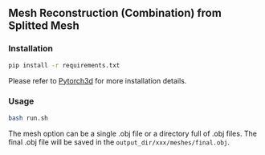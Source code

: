 ## Mesh Reconstruction (Combination) from Splitted Mesh

### Installation

```bash
pip install -r requirements.txt
```

Please refer to [Pytorch3d](https://github.com/facebookresearch/pytorch3d) for more installation details.

### Usage

```bash
bash run.sh
```
The mesh option can be a single .obj file or a directory full of .obj files. The final .obj file will be saved in the `output_dir/xxx/meshes/final.obj`.
